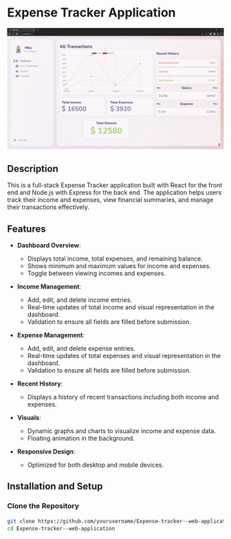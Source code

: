 # Expense Tracker Application

![Demo Screenshot](images/demo.png)

## Description

This is a full-stack Expense Tracker application built with React for the front end and Node.js with Express for the back end. The application helps users track their income and expenses, view financial summaries, and manage their transactions effectively.

## Features

- **Dashboard Overview**: 
  - Displays total income, total expenses, and remaining balance.
  - Shows minimum and maximum values for income and expenses.
  - Toggle between viewing incomes and expenses.

- **Income Management**: 
  - Add, edit, and delete income entries.
  - Real-time updates of total income and visual representation in the dashboard.
  - Validation to ensure all fields are filled before submission.

- **Expense Management**: 
  - Add, edit, and delete expense entries.
  - Real-time updates of total expenses and visual representation in the dashboard.
  - Validation to ensure all fields are filled before submission.

- **Recent History**: 
  - Displays a history of recent transactions including both income and expenses.

- **Visuals**: 
  - Dynamic graphs and charts to visualize income and expense data.
  - Floating animation in the background.

- **Responsive Design**: 
  - Optimized for both desktop and mobile devices.

## Installation and Setup

### Clone the Repository

```bash
git clone https://github.com/yourusername/Expense-tracker--web-application.git
cd Expense-tracker--web-application
